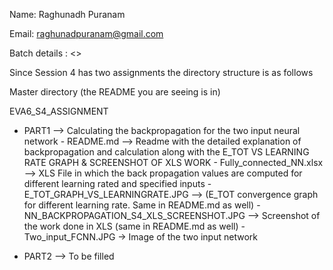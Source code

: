 Name: Raghunadh Puranam

Email: raghunadpuranam@gmail.com

Batch details : <>

Since Session 4 has two assignments the directory structure is as follows

Master directory (the README you are seeing is in)

EVA6_S4_ASSIGNMENT
   - PART1 --> Calculating the backpropagation for the two input neural network
   	- README.md --> Readme with the detailed explanation of backpropagation and calculation along with the E_TOT VS LEARNING RATE GRAPH & SCREENSHOT OF XLS WORK
	- Fully_connected_NN.xlsx --> XLS File in which the back propagation values are computed for different learning rated and specified inputs
	- E_TOT_GRAPH_VS_LEARNINGRATE.JPG --> (E_TOT convergence graph for different learning rate. Same in README.md as well)
	- NN_BACKPROPAGATION_S4_XLS_SCREENSHOT.JPG --> Screenshot of the work done in XLS (same in README.md as well)
	- Two_input_FCNN.JPG -> Image of the two input network

   - PART2 --> To be filled
